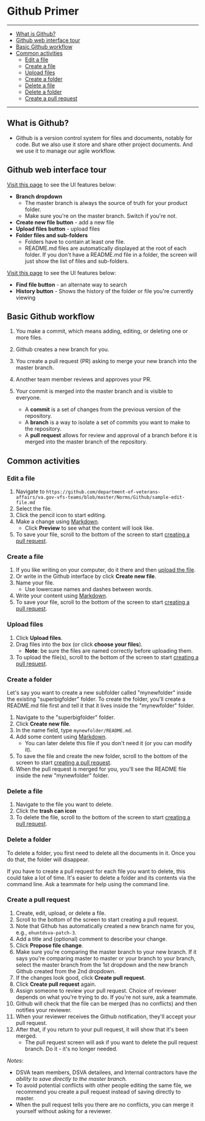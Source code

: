 # Github Primer

<hr>

* [What is Github?](#what-is-github)
* [Github web interface tour](#github-web-interface-tour)
* [Basic Github workflow](#basic-github-workflow)
* [Common activities](#common-activities)
  * [Edit a file](#edit-a-file)
  * [Create a file](#create-a-file)
  * [Upload files](#upload-files)
  * [Create a folder](#create-a-folder)
  * [Delete a file](#delete-a-file)
  * [Delete a folder](#delete-a-folder)
  * [Create a pull request](#create-a-pull-request)

<hr>

## What is Github?

* Github is a version control system for files and documents, notably for code. But we also use it store and share other project documents. And we use it to manage our agile workflow.


## Github web interface tour

[Visit this page](https://github.com/department-of-veterans-affairs/va.gov-vfs-teams) to see the UI features below:

* **Branch dropdown**
  * The master branch is always the source of truth for your product folder.
  * Make sure you're on the master branch. Switch if you're not.
* **Create new file button** - add a new file
* **Upload files button** - upload files
* **Folder files and sub-folders**
  * Folders have to contain at least one file.
  * README.md files are automatically displayed at the root of each folder. If you don't have a README.md file in a folder, the screen will just show the list of files and sub-folders.

[Visit this page](https://github.com/department-of-veterans-affairs/va.gov-vfs-teams/tree/master/Onboarding) to see the UI features below:

* **Find file button** - an alternate way to search
* **History button** - Shows the history of the folder or file you're currently viewing


## Basic Github workflow

1. You make a commit, which means adding, editing, or deleting one or more files.
1. Github creates a new branch for you.
1. You create a pull request (PR) asking to merge your new branch into the master branch.
1. Another team member reviews and approves your PR.
1. Your commit is merged into the master branch and is visible to everyone.

    * A **commit** is a set of changes from the previous version of the repository.
    * A **branch** is a way to isolate a set of commits you want to make to the repository.
    * A **pull request** allows for review and approval of a branch before it is merged into the master branch of the repository.


## Common activities

### Edit a file

1. Navigate to ```https://github.com/department-of-veterans-affairs/va.gov-vfs-teams/blob/master/Norms/Github/sample-edit-file.md```
1. Select the file.
1. Click the pencil icon to start editing.
1. Make a change using [Markdown](https://guides.github.com/features/mastering-markdown/).
    * Click **Preview** to see what the content will look like.
1. To save your file, scroll to the bottom of the screen to start [creating a pull request](#create-a-pull-request).


### Create a file

1. If you like writing on your computer, do it there and then [upload the file](#upload-files).
1. Or write in the Github interface by click **Create new file**.
1. Name your file.
    * Use lowercase names and dashes between words.
1. Write your content using [Markdown](https://guides.github.com/features/mastering-markdown/).
1. To save your file, scroll to the bottom of the screen to start [creating a pull request](#create-a-pull-request).


### Upload files

1. Click **Upload files**.
1. Drag files into the box (or click **choose your files**).
    * **Note**: be sure the files are named correctly before uploading them.
1. To upload the file(s), scroll to the bottom of the screen to start [creating a pull request](#create-a-pull-request).


### Create a folder

Let's say you want to create a new subfolder called "mynewfolder" inside the existing "superbigfolder" folder. To create the folder, you'll create a README.md file first and tell it that it lives inside the "mynewfolder" folder.

1. Navigate to the "superbigfolder" folder.
1. Click **Create new file**.
1. In the name field, type
```mynewfolder/README.md```.
1. Add some content using [Markdown](https://guides.github.com/features/mastering-markdown/).
    * You can later delete this file if you don't need it (or you can modify it).
1. To save the file and create the new folder, scroll to the bottom of the screen to start [creating a pull request](#create-a-pull-request).
1. When the pull request is merged for you, you'll see the README file inside the new "mynewfolder" folder.


### Delete a file

1. Navigate to the file you want to delete.
1. Click the **trash can icon**
1. To delete the file, scroll to the bottom of the screen to start [creating a pull request](#create-a-pull-request).


### Delete a folder

To delete a folder, you first need to delete all the documents in it. Once you do that, the folder will disappear.

If you have to create a pull request for each file you want to delete, this could take a lot of time. It's easier to delete a folder and its contents via the command line. Ask a teammate for help using the command line.



### Create a pull request    
1. Create, edit, upload, or delete a file.
1. Scroll to the bottom of the screen to start creating a pull request.
1. Note that Github has automatically created a new branch name for you, e.g., ```ehuntdsva-patch-3```.
1. Add a title and (optional) comment to describe your change.
1. Click **Propose file change**.
1. Make sure you're comparing the master branch to your new branch. If it says you're comparing master to master or your branch to your branch, select the master branch from the 1st dropdown and the new branch Github created from the 2nd dropdown.
1. If the changes look good, click **Create pull request**.
1. Click **Create pull request** again.
1. Assign someone to review your pull request. Choice of reviewer depends on what you're trying to do. If you're not sure, ask a teammate.
1. Github will check that the file can be merged (has no conflicts) and then notifies your reviewer.
1. When your reviewer receives the Github notification, they'll accept your pull request.
1. After that, if you return to your pull request, it will show that it's been merged.
    * The pull request screen will ask if you want to delete the pull request branch. Do it - it's no longer needed.

*Notes*:
* DSVA team members, DSVA detailees, and Internal contractors have *the ability to save directly to the master branch.*
* To avoid potential conflicts with other people editing the same file, we recommend you create a pull request instead of saving directly to master.
* When the pull request tells you there are no conflicts, you can merge it yourself without asking for a reviewer.
